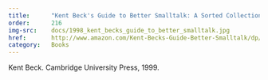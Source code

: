 ```yaml
---
title:      "Kent Beck's Guide to Better Smalltalk: A Sorted Collection"
order:      216
img-src:    docs/1998_kent_becks_guide_to_better_smalltalk.jpg
href:       http://www.amazon.com/Kent-Becks-Guide-Better-Smalltalk/dp/0521644372
category:   Books
---
```

Kent Beck. Cambridge University Press, 1999.
